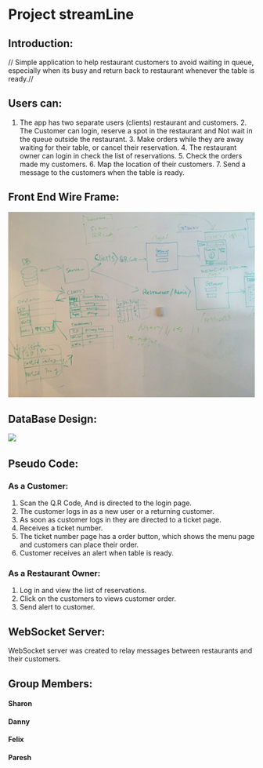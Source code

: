 # Project streamLine


## Introduction:


 //  Simple application to help restaurant customers to avoid waiting in queue, especially when its busy and return back to restaurant whenever the table is ready.//


## Users can:
 1. The app has two separate users (clients) restaurant and customers.
    2. The Customer can login, reserve a spot in the restaurant and Not wait in the queue outside the restaurant.
    3. Make orders while they are away waiting for their table, or cancel their reservation.
    4. The restaurant owner can login in check the list of reservations.
    5. Check the orders made my customers.
    6. Map the location of their customers.
    7. Send a message to the customers when the table is ready.


## Front End Wire Frame:


![](./img/whiteboarding.JPG)



## DataBase Design:


![](./img/diagram.png)



## Pseudo Code:
### As a Customer:
1. Scan the Q.R Code, And is directed to the login page.
2. The customer logs in as a new user or a returning customer.
3. As soon as customer logs in they are directed to a ticket page.
4. Receives a ticket number.
5. The ticket number page has a order button, which shows the menu page and customers can place their order.
6. Customer receives an alert when table is ready.


### As a Restaurant Owner:
1. Log in and view the list of reservations.
2. Click on the customers to views customer order.
3. Send alert to customer.


## WebSocket Server:

WebSocket server was created to relay messages between restaurants and their customers.


## Group Members:

#### Sharon
#### Danny
#### Felix
#### Paresh
